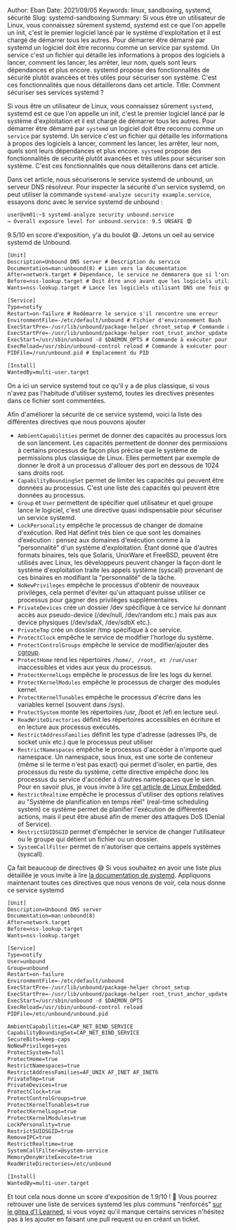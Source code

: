 Author: Eban 
Date: 2021/09/05
Keywords: linux, sandboxing, systemd, sécurité
Slug: systemd-sandboxing
Summary: Si vous être un utilisateur de Linux, vous connaissez sûrement systemd, systemd est ce que l'on appelle un init, c'est le premier logiciel lancé par le système d'exploitation et il est chargé de démarrer tous les autres. Pour démarrer être démarré par systemd un logiciel doit être reconnu comme un service par systemd. Un service c'est un fichier qui détaille les informations à propos des logiciels à lancer, comment les lancer, les arrêter, leur nom, quels sont leurs dépendances et plus encore. systemd propose des fonctionnalités de sécurité plutôt avancées et très utiles pour sécuriser son système. C'est ces fonctionnalités que nous détaillerons dans cet article.
Title: Comment sécuriser ses services systemd ?

Si vous être un utilisateur de Linux, vous connaissez sûrement `systemd`, systemd est ce que l'on appelle un init, c'est le premier logiciel lancé par le système d'exploitation et il est chargé de démarrer tous les autres. Pour démarrer être démarré par `systemd` un logiciel doit être reconnu comme un `service` par systemd. Un service c'est un fichier qui détaille les informations à propos des logiciels à lancer, comment les lancer, les arrêter, leur nom, quels sont leurs dépendances et plus encore. `systemd` propose des fonctionnalités de sécurité plutôt avancées et très utiles pour sécuriser son système. C'est ces fonctionnalités que nous détaillerons dans cet article.

Dans cet article, nous sécuriserons le service systemd de unbound, un serveur DNS résolveur. Pour inspecter la sécurité d'un service systemd, on peut utiliser la commande `systemd-analyze security example.service`, essayons donc avec le service systemd de unbound : 

```diff
user@vm01:~$ systemd-analyze security unbound.service
→ Overall exposure level for unbound.service: 9.5 UNSAFE 😨
```

9.5/10 en score d'exposition, y'a du boulot 😅. Jetons un oeil au service systemd de Unbound.

```diff
[Unit]
Description=Unbound DNS server # Description du service
Documentation=man:unbound(8) # Lien vers la documentation
After=network.target # Dépendance, le service ne démmarera que si l'ordinateur est connecté au réseau
Before=nss-lookup.target # Doit être ancé avant que les logiciels utilisant DNS le soient
Wants=nss-lookup.target # Lance les logiciels utilisant DNS une fois que le service unbound est lancé

[Service]
Type=notify
Restart=on-failure # Redémarre le service s'il rencontre une erreur
EnvironmentFile=-/etc/default/unbound # Fichier d'environnement Bash
ExecStartPre=-/usr/lib/unbound/package-helper chroot_setup # Commande à exécuter avant de lancer unbound
ExecStartPre=-/usr/lib/unbound/package-helper root_trust_anchor_update # Commande à exécuter avant de lancer unbound
ExecStart=/usr/sbin/unbound -d $DAEMON_OPTS # Commande à exécuter pour lancer unbound
ExecReload=/usr/sbin/unbound-control reload # Commande à exécuter pour recharger la configuration d'unbound
PIDFile=/run/unbound.pid # Emplacement du PID

[Install]
WantedBy=multi-user.target
```

On a ici un service systemd tout ce qu'il y a de plus classique, si vous n'avez pas l'habitude d'utiliser systemd, toutes les directives présentes dans ce fichier sont commentées.

Afin d'améliorer la sécurité de ce service systemd, voici la liste des différentes directives que nous pouvons ajouter

- `AmbientCapabilities` permet de donner des capacités au processus lors de son lancement. Les capacités permettent de donner des permissions à certains processus de façon plus précise que le système de permissions plus classique de Linux. Elles permettent par exemple de donner le droit à un processus d'allouer des port en dessous de 1024 sans droits root.
- `CapabilityBoundingSet` permet de limiter les capacités qui peuvent être données au processus. C'est une liste des capacités qui peuvent être données au processus.
- `Group` et `User` permettent de spécifier quel utilisateur et quel groupe lance le logiciel, c'est une directive quasi indispensable pour sécuriser un service systemd.
- `LockPersonality` empêche le processus de changer de domaine d'exécution. Red Hat définit très bien ce que sont les domaines d’exécution : pensez aux domaines d'exécution comme à la "personnalité" d'un système d'exploitation. Étant donné que d'autres formats binaires, tels que Solaris, UnixWare et FreeBSD, peuvent être utilisés avec Linux, les développeurs peuvent changer la façon dont le système d'exploitation traite les appels système (syscall) provenant de ces binaires en modifiant la "personnalité" de la tâche.
- `NoNewPrivileges` empêche le processus d'obtenir de nouveaux privilèges, cela permet d'éviter qu'un attaquant puisse utiliser ce processus pour gagner des privilèges supplémentaires.
- `PrivateDevices` crée un dossier /dev spécifique à ce service lui donnant accès aux pseudo-device (/dev/null, /dev/random etc.) mais pas aux device physiques (/dev/sdaX, /dev/sdbX etc.).
- `PrivateTmp` crée un dossier /tmp spécifique à ce service.
- `ProtectClock` empêche le service de modifier l'horloge du système.
- `ProtectControlGroups` empêche le service de modifier/ajouter des [cgroup](https://man7.org/linux/man-pages/man7/cgroups.7.html).
- `ProtectHome` rend les répertoires `/home/, /root, et /run/user` inaccessibles et vides aux yeux du processus.
- `ProtectKernelLogs` empêche le processus de lire les logs du kernel.
- `ProtectKernelModules` empêche le processus de charger des modules kernel.
- `ProtectKernelTunables` empêche le processus d'écrire dans les variables kernel (souvent dans /sys).
- `ProtectSystem` monte les répertoires /usr, /boot et /efi en lecture seul.
- `ReadWriteDirectories` définit les répertoires accessibles en écriture et en lecture aux processus exécutés.
- `RestrictAddressFamilies` définit les type d'adresse (adresses IPs, de socket unix etc.) que le processus peut utiliser
- `RestrictNamespaces` empêche le processus d'accéder à n'importe quel namespace. Un namespace, sous linux, est une sorte de conteneur (même si le terme n'est pas exact) qui permet d'isoler, en partie, des processus du reste du système, cette directive empêche donc les processus du service d'accéder à d'autres namespaces que le sien. Pour en savoir plus, je vous invite à lire [cet article de Linux Embedded](https://linuxembedded.fr/2020/11/namespaces-la-brique-de-base-des-conteneurs).
- `RestrictRealtime` empêche le processus d'utiliser des options relatives au "Système de planification en temps réel" (real-time scheduling system) ce système permet de planifier l'exécution de différentes actions, mais il peut être abusé afin de mener des attaques DoS (Denial of Service).
- `RestrictSUIDSGID` permet d'empêcher le service de changer l'utilisateur ou le groupe qui détient un fichier ou un dossier.
- `SystemCallFilter` permet de n'autoriser que certains appels systèmes (syscall).

Ça fait beaucoup de directives 😅 Si vous souhaitez en avoir une liste plus détaillée je vous invite à lire [la documentation de systemd](https://www.freedesktop.org/software/systemd/man/systemd.exec.html). Appliquons maintenant toutes ces directives que nous venons de voir, cela nous donne ce service systemd 

```diff
[Unit]
Description=Unbound DNS server
Documentation=man:unbound(8)
After=network.target
Before=nss-lookup.target
Wants=nss-lookup.target

[Service]
Type=notify
User=unbound
Group=unbound
Restart=on-failure
EnvironmentFile=-/etc/default/unbound
ExecStartPre=-/usr/lib/unbound/package-helper chroot_setup
ExecStartPre=-/usr/lib/unbound/package-helper root_trust_anchor_update
ExecStart=/usr/sbin/unbound -d $DAEMON_OPTS
ExecReload=/usr/sbin/unbound-control reload
PIDFile=/etc/unbound/unbound.pid

AmbientCapabilities=CAP_NET_BIND_SERVICE
CapabilityBoundingSet=CAP_NET_BIND_SERVICE
SecureBits=keep-caps
NoNewPrivileges=yes
ProtectSystem=full
ProtectHome=true
RestrictNamespaces=true
RestrictAddressFamilies=AF_UNIX AF_INET AF_INET6
PrivateTmp=true
PrivateDevices=true
ProtectClock=true
ProtectControlGroups=true
ProtectKernelTunables=true
ProtectKernelLogs=true
ProtectKernelModules=true
LockPersonality=true
RestrictSUIDSGID=true
RemoveIPC=true
RestrictRealtime=true
SystemCallFilter=@system-service
MemoryDenyWriteExecute=true
ReadWriteDirectories=/etc/unbound

[Install]
WantedBy=multi-user.target
```

Et tout cela nous donne un score d'exposition de 1.9/10 ! 🎉 Vous pourrez retrouver une liste de services systemd les plus communs "renforcés" [sur le gitea d'I Learned](https://git.ilearned.eu.org/I_Learned/systemd-hardened), si vous voyez qu'il manque certains services n'hésitez pas à les ajouter en faisant une pull request ou en créant un ticket.
